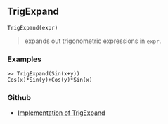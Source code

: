 ## TrigExpand

```
TrigExpand(expr)
```

> expands out trigonometric expressions in `expr`.

### Examples

```
>> TrigExpand(Sin(x+y))
Cos(x)*Sin(y)+Cos(y)*Sin(x)
```

### Github

* [Implementation of TrigExpand](https://github.com/axkr/symja_android_library/blob/master/symja_android_library/matheclipse-core/src/main/java/org/matheclipse/core/reflection/system/TrigExpand.java#L46) 

